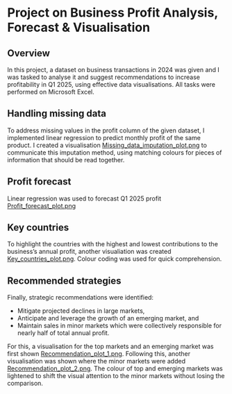 # Project on  Business Profit Analysis, Forecast & Visualisation

## Overview
In this project, a dataset on business transactions in 2024 was given and I was tasked to analyse it and suggest recommendations to increase profitability in Q1 2025, using effective data visualisations. All tasks were performed on Microsoft Excel.

## Handling missing data
To address missing values in the profit column of the given dataset, I implemented linear regression to predict monthly profit of the same product. I created a visualisation [Missing_data_imputation_plot.png](./Missing_data_imputation_plot.png) to communicate this imputation method, using matching colours for pieces of information that should be read together.

## Profit forecast
Linear regression was used to forecast Q1 2025 profit [Profit_forecast_plot.png](./Profit_forecast_plot.png)

## Key countries
To highlight the countries with the highest and lowest contributions to the business’s annual profit, another visualiation was created [Key_countries_plot.png](./Key_countries_plot.png). Colour coding was used for quick comprehension.

## Recommended strategies
Finally, strategic recommendations were identified: 
- Mitigate projected declines in large markets,
- Anticipate and leverage the growth of an emerging market, and
- Maintain sales in minor markets which were collectively responsible for nearly half of total annual profit.

For this, a visualisation for the top markets and an emerging market was first shown [Recommendation_plot_1.png](./Recommendation_plot_1.png). Following this, another visualisation was shown where the minor markets were added [Recommendation_plot_2.png](./Recommendation_plot_2.png). The colour of top and emerging markets was lightened to shift the visual attention to the minor markets without losing the comparison.
